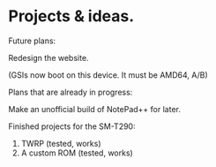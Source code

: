 # Projects & ideas.

Future plans:

Redesign the website.


(GSIs now boot on this device. It must be AMD64, A/B)



Plans that are already in progress:

Make an unofficial build of NotePad++ for later.


Finished projects for the SM-T290:

1) TWRP (tested, works)
2) A custom ROM (tested, works)
